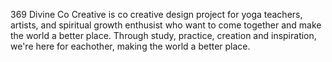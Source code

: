 369 Divine Co Creative is co creative design project for yoga teachers, artists, and spiritual growth enthusist who want to come together and make the world a better place. Through study, practice, creation and inspiration, we're here for eachother, making the world a better place.